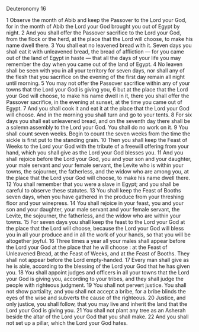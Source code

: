 Deuteronomy 16

1	Observe the month of Abib and keep the Passover to the Lord your God, for in the month of Abib the Lord your God brought you out of Egypt by night.
2	And you shall offer the Passover sacrifice to the Lord your God, from the flock or the herd, at the place that the Lord will choose, to make his name dwell there.
3	You shall eat no leavened bread with it. Seven days you shall eat it with unleavened bread, the bread of affliction — for you came out of the land of Egypt in haste — that all the days of your life you may remember the day when you came out of the land of Egypt.
4	No leaven shall be seen with you in all your territory for seven days, nor shall any of the flesh that you sacrifice on the evening of the first day remain all night until morning.
5	You may not offer the Passover sacrifice within any of your towns that the Lord your God is giving you,
6	but at the place that the Lord your God will choose, to make his name dwell in it, there you shall offer the Passover sacrifice, in the evening at sunset, at the time you came out of Egypt.
7	And you shall cook it and eat it at the place that the Lord your God will choose. And in the morning you shall turn and go to your tents.
8	For six days you shall eat unleavened bread, and on the seventh day there shall be a solemn assembly to the Lord your God. You shall do no work on it.
9	You shall count seven weeks. Begin to count the seven weeks from the time the sickle is first put to the standing grain.
10	Then you shall keep the Feast of Weeks to the Lord your God with the tribute of a freewill offering from your hand, which you shall give as the Lord your God blesses you.
11	And you shall rejoice before the Lord your God, you and your son and your daughter, your male servant and your female servant, the Levite who is within your towns, the sojourner, the fatherless, and the widow who are among you, at the place that the Lord your God will choose, to make his name dwell there.
12	You shall remember that you were a slave in Egypt; and you shall be careful to observe these statutes.
13	You shall keep the Feast of Booths seven days, when you have gathered in the produce from your threshing floor and your winepress.
14	You shall rejoice in your feast, you and your son and your daughter, your male servant and your female servant, the Levite, the sojourner, the fatherless, and the widow who are within your towns.
15	For seven days you shall keep the feast to the Lord your God at the place that the Lord will choose, because the Lord your God will bless you in all your produce and in all the work of your hands, so that you will be altogether joyful.
16	Three times a year all your males shall appear before the Lord your God at the place that he will choose : at the Feast of Unleavened Bread, at the Feast of Weeks, and at the Feast of Booths. They shall not appear before the Lord empty-handed.
17	Every man shall give as he is able, according to the blessing of the Lord your God that he has given you.
18	You shall appoint judges and officers in all your towns that the Lord your God is giving you, according to your tribes, and they shall judge the people with righteous judgment.
19	You shall not pervert justice. You shall not show partiality, and you shall not accept a bribe, for a bribe blinds the eyes of the wise and subverts the cause of the righteous.
20	Justice, and only justice, you shall follow, that you may live and inherit the land that the Lord your God is giving you.
21	You shall not plant any tree as an Asherah beside the altar of the Lord your God that you shall make.
22	And you shall not set up a pillar, which the Lord your God hates.


